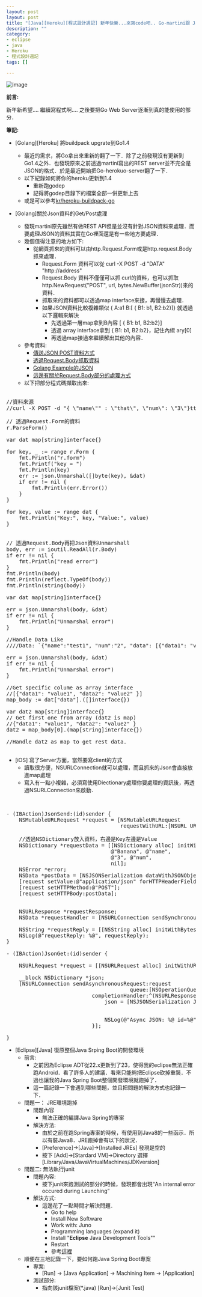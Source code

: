 ```yaml
---
layout: post
layout: post
title: "[Java][Heroku][程式設計週記] 新年快樂...來寫code吧.. Go-martini跟 Java Srping Boot"
description: ""
category: 
- eclipse
- java
- Heroku
- 程式設計週記
tags: []

---
```


![image](http://golang.org/doc/gopher/project.png)

**前言:**

新年新希望.... 繼續寫程式啊....  之後要把Go Web Server逐漸到真的能使用的部分．

**筆記:**

- [Golang][Heroku]  將buildpack upgrate到Go1.4
    - 最近的需求，將Go拿出來重新的翻了一下．除了之前發現沒有更新到Go1.4之外．也發現原來之前透過martini寫出的REST server並不完全是JSON的格式．於是最近開始把Go-herokuo-server翻了一下．
    - 以下紀錄如何將你的heroku更新到1.4
        - 重新跑godep
        - 記得將godep目錄下的檔案全部一併更新上去
    - 或是可以參考[kr/heroku-buildpack-go](https://github.com/kr/heroku-buildpack-go)         

- [Golang]關於Json資料的Get/Post處理
    - 發現martini原先雖然有做REST API但是並沒有針對JSON資料來處理．而要處理JSON的資料其實在Go裡面還是有一些地方要處理．
    - 幾個值得注意的地方如下:
        - 從網頁抓來的資料可以由http.Request.Form或是http.request.Body抓來處理．
            - Request.Form 資料可以從 curl -X POST -d "DATA" "http://address"
            - Request.Body 資料不僅僅可以抓 curl的資料，也可以抓取http.NewRequest("POST", url, bytes.NewBuffer(jsonStr))來的資料．
            - 抓取來的資料都可以透過map interface來接，再慢慢去處理．
            - 如果JSON資料比較複雜類似 { A:a1 B:[ { B1: b1, B2:b2}]} 就透過以下邏輯來解決
                - 先透過第一層map拿到B內容 [ { B1: b1, B2:b2}]
                - 透過 array interface拿到 { B1: b1, B2:b2}，記住內縙 ary[0]
                - 再透過map接過來繼續解出其他的內容．              
    - 參考資料:
        - [傳送JSON POST資料方式](http://stackoverflow.com/questions/24455147/go-lang-how-send-json-string-in-post-request)
        - [透過Request.Body抓取資料](http://stackoverflow.com/questions/15672556/handling-json-post-request-in-go)
        - [Golang Example的JSON](https://gobyexample.com/json)     
        - [這邊有關於Request.Body部分的處理方式](http://shahalpk.name/post/71325851907/handling-json-post-request-data-in-golang)
    - 以下把部分程式碼擷取出來:
    
<pre class="prettyprint">  
//資料來源
//curl -X POST -d "{ \"name\"" : \"that\", \"num\": \"3\"}ttp://localhost:5000/fruits"

// 透過Request.Form的資料
r.ParseForm()

var dat map[string]interface{}

for key, _ := range r.Form {
	fmt.Println("r.form")
	fmt.Printf("key = ")
	fmt.Println(key)
	err := json.Unmarshal([]byte(key), &dat)
	if err != nil {
		fmt.Println(err.Error())
	}
}

for key, value := range dat {
	fmt.Println("Key:", key, "Value:", value)
}


// 透過Request.Body再把Json資料Unmarshall
body, err := ioutil.ReadAll(r.Body)
if err != nil {
	fmt.Println("read error")
}
fmt.Println(body)
fmt.Println(reflect.TypeOf(body))
fmt.Println(string(body))

var dat map[string]interface{}

err = json.Unmarshal(body, &dat)
if err != nil {
	fmt.Println("Unmarshal error")
}

//Handle Data Like
////Data: `{"name":"test1", "num":"2", "data": [{"data1": "value1", "data2": "value2" }] }`

err = json.Unmarshal(body, &dat)
if err != nil {
	fmt.Println("Unmarshal error")
}

//Get specific colume as array interface
//[{"data1": "value1", "data2": "value2" }]
map_body := dat["data"].([]interface{})

var dat2 map[string]interface{}
// Get first one from array (dat2 is map)
//{"data1": "value1", "data2": "value2" }
dat2 = map_body[0].(map[string]interface{})

//Handle dat2 as map to get rest data.
	
</pre>        


- [iOS] 寫了Server方面，當然要寫client的方式
    - 讀取很方便，NSURLConnection就可以處理，而且抓來的Json會直接放進map處理
    - 寫入有一點小複雜，必須寫使用Diectionary處理你要處理的資訊後，再透過NSURLConnection來啟動．

<pre class="prettyprint">  

- (IBAction)JsonSend:(id)sender {
    NSMutableURLRequest *request = [NSMutableURLRequest
                                    requestWithURL:[NSURL URLWithString:@"http://127.0.0.1:5000/fruits2"]];
    
    //透過NSDictionary放入資料，右邊是Key左邊是Value
    NSDictionary *requestData = [[NSDictionary alloc] initWithObjectsAndKeys:
                                 @"Banana", @"name",
                                 @"3", @"num",
                                 nil];
    NSError *error;
    NSData *postData = [NSJSONSerialization dataWithJSONObject:requestData options:0 error:&error];
    [request setValue:@"application/json" forHTTPHeaderField:@"Content-Type"];
    [request setHTTPMethod:@"POST"];
    [request setHTTPBody:postData];
    
    
    NSURLResponse *requestResponse;
    NSData *requestHandler = [NSURLConnection sendSynchronousRequest:request returningResponse:&requestResponse error:nil];
    
    NSString *requestReply = [[NSString alloc] initWithBytes:[requestHandler bytes] length:[requestHandler length] encoding:NSASCIIStringEncoding];
    NSLog(@"requestReply: %@", requestReply);
}

- (IBAction)JsonGet:(id)sender {

    NSURLRequest *request = [[NSURLRequest alloc] initWithURL:[NSURL URLWithString:@"http://127.0.0.1:5000/fruits/1"]];
    
    __block NSDictionary *json;
    [NSURLConnection sendAsynchronousRequest:request
                                       queue:[NSOperationQueue mainQueue]
                           completionHandler:^(NSURLResponse *response, NSData *data, NSError *connectionError) {
                               json = [NSJSONSerialization JSONObjectWithData:data
                                                                      options:0
                                                                        error:nil];
                               NSLog(@"Async JSON: %@ id=%@", json, json[@"id"]);
                           }];

}
</pre>
     
- [Eclipse][Java] 復原整個Java Srping Boot的開發環境
    - 前言:
        - 之前因為Eclipse ADT從22.x更新到了23，使得我的eclipse無法正確跑Android．看了許多人的建議．看來只能夠把Eclipse砍掉重裝．不過也讓我的Java Spring Boot整個開發環境就跑掉了．
        - 這一篇記錄一下會遇到哪些問題，並且把問題的解決方式也記錄一下．
    - 問題一： JRE環境跑掉  
        - 問題內容
            - 無法正確的編譯Java Spring的專案
        - 解決方法:
            - 由於之前在跑Spring專案的時候，有使用到Java8的一些函示．所以有裝Java8．JRE跑掉會有以下的狀況．
            - [Preference]->[Java]->[Installed JREs]  發現是空的
            - 按下 [Add]->[Stardard VM]->Directory 選擇 [Library/Java/JavaVirtualMachines/JDKversion]
    - 問題二: 無法執行junit
        - 問題內容:
            - 按下junit來跑測試的部分的時候，發現都會出現“An internal error occured during Launching”
        - 解決方式:
            - 這邊花了一點時間才解決問題． 
                - Go to help
                - Install New Software
                - Work with: Juno
                - Programming languages (expand it)
                - Install "**Eclipse** Java Development Tools""
                - Restart
                - 參考[這裡](http://stackoverflow.com/questions/1250505/junit4-eclipse-an-internal-error-occured-during-launching)                        
    - 順便在三地記錄一下，要如何跑Java Spring Boot專案
        - 專案:
            - [Run] -> [Java Application] -> Machining Item -> [Application]
        - 測試部分:
            - 指向該junit檔案(*.java) [Run]->[Junit Test]
            
                                                     
